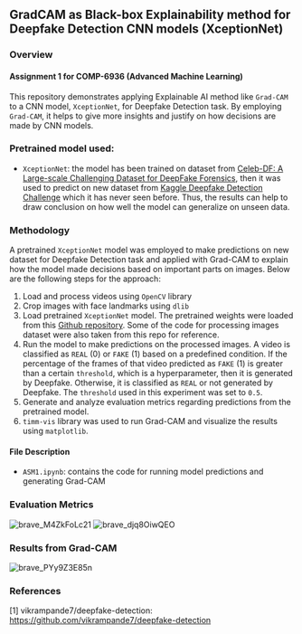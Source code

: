 ## GradCAM as Black-box Explainability method for Deepfake Detection CNN models (XceptionNet)
### Overview
#### Assignment 1 for COMP-6936 (Advanced Machine Learning)
This repository demonstrates applying Explainable AI method like `Grad-CAM` to a CNN model, `XceptionNet`, for Deepfake Detection task. By employing `Grad-CAM`, it helps to give more insights and justify on how decisions are made by CNN models.

### Pretrained model used:
- `XceptionNet`: the model has been trained on dataset from [Celeb-DF: A Large-scale Challenging Dataset for DeepFake Forensics](https://github.com/yuezunli/celeb-deepfakeforensics), then it was used to predict on new dataset from [Kaggle Deepfake Detection Challenge](https://www.kaggle.com/competitions/deepfake-detection-challenge/data) which it has never seen before. Thus, the results can help to draw conclusion on how well the model can generalize on unseen data.

### Methodology
A pretrained `XceptionNet` model was employed to make predictions on new dataset for Deepfake Detection task and applied with Grad-CAM to explain how the model made decisions based on important parts on images. Below are the following steps for the approach:
1. Load and process videos using `OpenCV` library
2. Crop images with face landmarks using `dlib`
3. Load pretrained `XceptionNet` model. The pretrained weights were loaded from this [Github repository](https://github.com/vikrampande7/deepfake-detection). Some of the code for processing images dataset were also taken from this repo for reference.
4. Run the model to make predictions on the processed images. A video is classified as `REAL` (0) or `FAKE` (1) based on a predefined condition. If the percentage of the frames of that video predicted as `FAKE` (1) is greater than a certain `threshold`, which is a hyperparameter, then it is generated by Deepfake. Otherwise, it is classified as `REAL` or not generated by Deepfake. The `threshold` used in this experiment was set to `0.5`.
5. Generate and analyze evaluation metrics regarding predictions from the pretrained model.
6. `timm-vis` library was used to run Grad-CAM and visualize the results using `matplotlib`.
#### File Description
- `ASM1.ipynb`: contains the code for running model predictions and generating Grad-CAM
### Evaluation Metrics
![brave_M4ZkFoLc21](https://github.com/user-attachments/assets/13df1dae-9fcc-4e2d-bcf0-76881b12ccbf)
![brave_djq8OiwQEO](https://github.com/user-attachments/assets/4372e875-4945-4f97-bae8-bb91be708b08)

### Results from Grad-CAM
![brave_PYy9Z3E85n](https://github.com/user-attachments/assets/6569a453-7022-4e83-9f97-7df3c53ac753)

### References
[1] vikrampande7/deepfake-detection: https://github.com/vikrampande7/deepfake-detection

